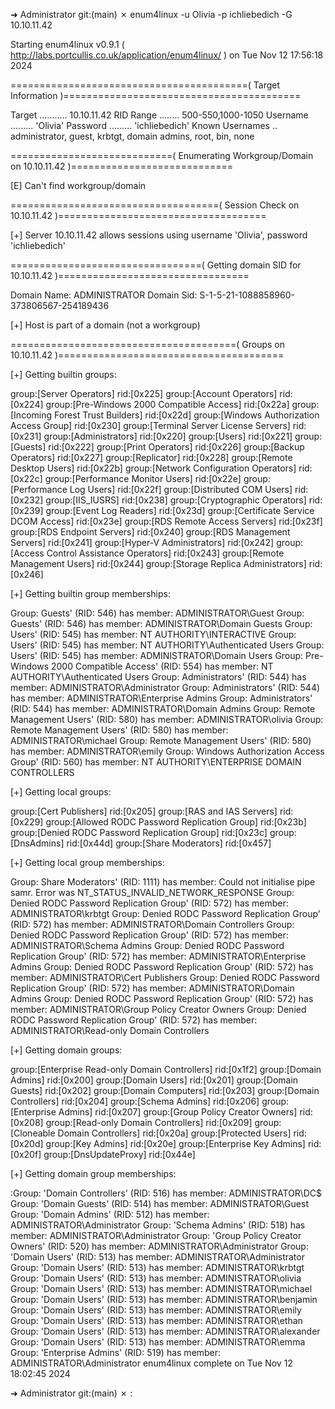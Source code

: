 ➜  Administrator git:(main) ✗ enum4linux -u Olivia -p ichliebedich -G 10.10.11.42

Starting enum4linux v0.9.1 ( http://labs.portcullis.co.uk/application/enum4linux/ ) on Tue Nov 12 17:56:18 2024

 =========================================( Target Information )=========================================

Target ........... 10.10.11.42
RID Range ........ 500-550,1000-1050
Username ......... 'Olivia'
Password ......... 'ichliebedich'
Known Usernames .. administrator, guest, krbtgt, domain admins, root, bin, none


 ============================( Enumerating Workgroup/Domain on 10.10.11.42 )============================


[E] Can't find workgroup/domain



 ====================================( Session Check on 10.10.11.42 )====================================


[+] Server 10.10.11.42 allows sessions using username 'Olivia', password 'ichliebedich'


 =================================( Getting domain SID for 10.10.11.42 )=================================

Domain Name: ADMINISTRATOR
Domain Sid: S-1-5-21-1088858960-373806567-254189436

[+] Host is part of a domain (not a workgroup)


 =======================================( Groups on 10.10.11.42 )=======================================


[+] Getting builtin groups:

group:[Server Operators] rid:[0x225]
group:[Account Operators] rid:[0x224]
group:[Pre-Windows 2000 Compatible Access] rid:[0x22a]
group:[Incoming Forest Trust Builders] rid:[0x22d]
group:[Windows Authorization Access Group] rid:[0x230]
group:[Terminal Server License Servers] rid:[0x231]
group:[Administrators] rid:[0x220]
group:[Users] rid:[0x221]
group:[Guests] rid:[0x222]
group:[Print Operators] rid:[0x226]
group:[Backup Operators] rid:[0x227]
group:[Replicator] rid:[0x228]
group:[Remote Desktop Users] rid:[0x22b]
group:[Network Configuration Operators] rid:[0x22c]
group:[Performance Monitor Users] rid:[0x22e]
group:[Performance Log Users] rid:[0x22f]
group:[Distributed COM Users] rid:[0x232]
group:[IIS_IUSRS] rid:[0x238]
group:[Cryptographic Operators] rid:[0x239]
group:[Event Log Readers] rid:[0x23d]
group:[Certificate Service DCOM Access] rid:[0x23e]
group:[RDS Remote Access Servers] rid:[0x23f]
group:[RDS Endpoint Servers] rid:[0x240]
group:[RDS Management Servers] rid:[0x241]
group:[Hyper-V Administrators] rid:[0x242]
group:[Access Control Assistance Operators] rid:[0x243]
group:[Remote Management Users] rid:[0x244]
group:[Storage Replica Administrators] rid:[0x246]

[+]  Getting builtin group memberships:

Group: Guests' (RID: 546) has member: ADMINISTRATOR\Guest
Group: Guests' (RID: 546) has member: ADMINISTRATOR\Domain Guests
Group: Users' (RID: 545) has member: NT AUTHORITY\INTERACTIVE
Group: Users' (RID: 545) has member: NT AUTHORITY\Authenticated Users
Group: Users' (RID: 545) has member: ADMINISTRATOR\Domain Users
Group: Pre-Windows 2000 Compatible Access' (RID: 554) has member: NT AUTHORITY\Authenticated Users
Group: Administrators' (RID: 544) has member: ADMINISTRATOR\Administrator
Group: Administrators' (RID: 544) has member: ADMINISTRATOR\Enterprise Admins
Group: Administrators' (RID: 544) has member: ADMINISTRATOR\Domain Admins
Group: Remote Management Users' (RID: 580) has member: ADMINISTRATOR\olivia
Group: Remote Management Users' (RID: 580) has member: ADMINISTRATOR\michael
Group: Remote Management Users' (RID: 580) has member: ADMINISTRATOR\emily
Group: Windows Authorization Access Group' (RID: 560) has member: NT AUTHORITY\ENTERPRISE DOMAIN CONTROLLERS

[+]  Getting local groups:

group:[Cert Publishers] rid:[0x205]
group:[RAS and IAS Servers] rid:[0x229]
group:[Allowed RODC Password Replication Group] rid:[0x23b]
group:[Denied RODC Password Replication Group] rid:[0x23c]
group:[DnsAdmins] rid:[0x44d]
group:[Share Moderators] rid:[0x457]

[+]  Getting local group memberships:

Group: Share Moderators' (RID: 1111) has member: Could not initialise pipe samr. Error was NT_STATUS_INVALID_NETWORK_RESPONSE
Group: Denied RODC Password Replication Group' (RID: 572) has member: ADMINISTRATOR\krbtgt
Group: Denied RODC Password Replication Group' (RID: 572) has member: ADMINISTRATOR\Domain Controllers
Group: Denied RODC Password Replication Group' (RID: 572) has member: ADMINISTRATOR\Schema Admins
Group: Denied RODC Password Replication Group' (RID: 572) has member: ADMINISTRATOR\Enterprise Admins
Group: Denied RODC Password Replication Group' (RID: 572) has member: ADMINISTRATOR\Cert Publishers
Group: Denied RODC Password Replication Group' (RID: 572) has member: ADMINISTRATOR\Domain Admins
Group: Denied RODC Password Replication Group' (RID: 572) has member: ADMINISTRATOR\Group Policy Creator Owners
Group: Denied RODC Password Replication Group' (RID: 572) has member: ADMINISTRATOR\Read-only Domain Controllers

[+]  Getting domain groups:

group:[Enterprise Read-only Domain Controllers] rid:[0x1f2]
group:[Domain Admins] rid:[0x200]
group:[Domain Users] rid:[0x201]
group:[Domain Guests] rid:[0x202]
group:[Domain Computers] rid:[0x203]
group:[Domain Controllers] rid:[0x204]
group:[Schema Admins] rid:[0x206]
group:[Enterprise Admins] rid:[0x207]
group:[Group Policy Creator Owners] rid:[0x208]
group:[Read-only Domain Controllers] rid:[0x209]
group:[Cloneable Domain Controllers] rid:[0x20a]
group:[Protected Users] rid:[0x20d]
group:[Key Admins] rid:[0x20e]
group:[Enterprise Key Admins] rid:[0x20f]
group:[DnsUpdateProxy] rid:[0x44e]

[+]  Getting domain group memberships:

:Group: 'Domain Controllers' (RID: 516) has member: ADMINISTRATOR\DC$
Group: 'Domain Guests' (RID: 514) has member: ADMINISTRATOR\Guest
Group: 'Domain Admins' (RID: 512) has member: ADMINISTRATOR\Administrator
Group: 'Schema Admins' (RID: 518) has member: ADMINISTRATOR\Administrator
Group: 'Group Policy Creator Owners' (RID: 520) has member: ADMINISTRATOR\Administrator
Group: 'Domain Users' (RID: 513) has member: ADMINISTRATOR\Administrator
Group: 'Domain Users' (RID: 513) has member: ADMINISTRATOR\krbtgt
Group: 'Domain Users' (RID: 513) has member: ADMINISTRATOR\olivia
Group: 'Domain Users' (RID: 513) has member: ADMINISTRATOR\michael
Group: 'Domain Users' (RID: 513) has member: ADMINISTRATOR\benjamin
Group: 'Domain Users' (RID: 513) has member: ADMINISTRATOR\emily
Group: 'Domain Users' (RID: 513) has member: ADMINISTRATOR\ethan
Group: 'Domain Users' (RID: 513) has member: ADMINISTRATOR\alexander
Group: 'Domain Users' (RID: 513) has member: ADMINISTRATOR\emma
Group: 'Enterprise Admins' (RID: 519) has member: ADMINISTRATOR\Administrator
enum4linux complete on Tue Nov 12 18:02:45 2024

➜  Administrator git:(main) ✗ :

